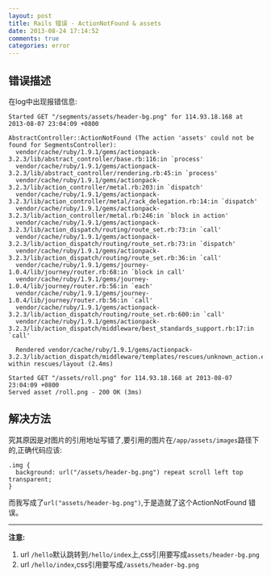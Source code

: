 ```yaml
---
layout: post
title: Rails 错误 - ActionNotFound & assets
date: 2013-08-24 17:14:52
comments: true
categories: error
---
```

## 错误描述

在log中出现报错信息:

    Started GET "/segments/assets/header-bg.png" for 114.93.18.168 at 2013-08-07 23:04:09 +0800
    
    AbstractController::ActionNotFound (The action 'assets' could not be found for SegmentsController):
      vendor/cache/ruby/1.9.1/gems/actionpack-3.2.3/lib/abstract_controller/base.rb:116:in `process'
      vendor/cache/ruby/1.9.1/gems/actionpack-3.2.3/lib/abstract_controller/rendering.rb:45:in `process'
      vendor/cache/ruby/1.9.1/gems/actionpack-3.2.3/lib/action_controller/metal.rb:203:in `dispatch'
      vendor/cache/ruby/1.9.1/gems/actionpack-3.2.3/lib/action_controller/metal/rack_delegation.rb:14:in `dispatch'
      vendor/cache/ruby/1.9.1/gems/actionpack-3.2.3/lib/action_controller/metal.rb:246:in `block in action'
      vendor/cache/ruby/1.9.1/gems/actionpack-3.2.3/lib/action_dispatch/routing/route_set.rb:73:in `call'
      vendor/cache/ruby/1.9.1/gems/actionpack-3.2.3/lib/action_dispatch/routing/route_set.rb:73:in `dispatch'
      vendor/cache/ruby/1.9.1/gems/actionpack-3.2.3/lib/action_dispatch/routing/route_set.rb:36:in `call'
      vendor/cache/ruby/1.9.1/gems/journey-1.0.4/lib/journey/router.rb:68:in `block in call'
      vendor/cache/ruby/1.9.1/gems/journey-1.0.4/lib/journey/router.rb:56:in `each'
      vendor/cache/ruby/1.9.1/gems/journey-1.0.4/lib/journey/router.rb:56:in `call'
      vendor/cache/ruby/1.9.1/gems/actionpack-3.2.3/lib/action_dispatch/routing/route_set.rb:600:in `call'
      vendor/cache/ruby/1.9.1/gems/actionpack-3.2.3/lib/action_dispatch/middleware/best_standards_support.rb:17:in `call'
    
      Rendered vendor/cache/ruby/1.9.1/gems/actionpack-3.2.3/lib/action_dispatch/middleware/templates/rescues/unknown_action.erb within rescues/layout (2.4ms)
    
    Started GET "/assets/roll.png" for 114.93.18.168 at 2013-08-07 23:04:09 +0800
    Served asset /roll.png - 200 OK (3ms)

## 解决方法

究其原因是对图片的引用地址写错了,要引用的图片在`/app/assets/images`路径下的,正确代码应该:

    .img {
      background: url("/assets/header-bg.png") repeat scroll left top transparent;
    }

而我写成了`url("assets/header-bg.png")`,于是造就了这个ActionNotFound 错误。

***

**注意:**

1. url `/hello`默认跳转到`/hello/index`上,css引用要写成`assets/header-bg.png`
2. url `/hello/index`,css引用要写成`/assets/header-bg.png`

